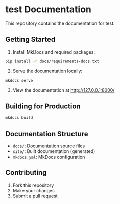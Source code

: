# test Documentation

This repository contains the documentation for test.

## Getting Started

1. Install MkDocs and required packages:

```bash
pip install -r docs/requirements-docs.txt
```

2. Serve the documentation locally:

```bash
mkdocs serve
```

3. View the documentation at http://127.0.0.1:8000/

## Building for Production

```bash
mkdocs build
```

## Documentation Structure

- `docs/`: Documentation source files
- `site/`: Built documentation (generated)
- `mkdocs.yml`: MkDocs configuration

## Contributing

1. Fork this repository
2. Make your changes
3. Submit a pull request
